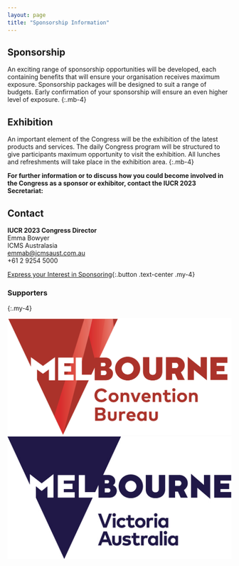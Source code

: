 ```yaml
---
layout: page
title: "Sponsorship Information"
---
```


## Sponsorship

An exciting range of sponsorship opportunities will be developed, each containing benefits that will ensure your organisation receives maximum exposure. Sponsorship packages will be designed to suit a range of budgets. Early confirmation of your sponsorship will ensure an even higher level of exposure.
{:.mb-4}

## Exhibition

An important element of the Congress will be the exhibition of the latest products and services. The daily Congress program will be structured to give participants maximum opportunity to visit the exhibition. All lunches and refreshments will take place in the exhibition area.
{:.mb-4}

**For further information or to discuss how you could become involved in the Congress as a sponsor or exhibitor, contact the IUCR 2023 Secretariat:**

## Contact

**IUCR 2023 Congress Director**\
Emma Bowyer\
ICMS Australasia\
[emmab@icmsaust.com.au](mailto:emmab@icmsaust.com.au)\
+61 2 9254 5000

[Express your Interest in Sponsoring](./){:.button .text-center .my-4}

### Supporters
{:.my-4}

<div class="row">
  <div class="col-md-3"><a href=""><img src="./assets/img/sponsors/melbourne-convention-bureau.jpg" class="img-fluid"></a></div>
  <div class="col-md-3"><a href=""><img src="./assets/img/sponsors/melbourne-victoria-australia.jpg" class="img-fluid"></a></div>
</div>

